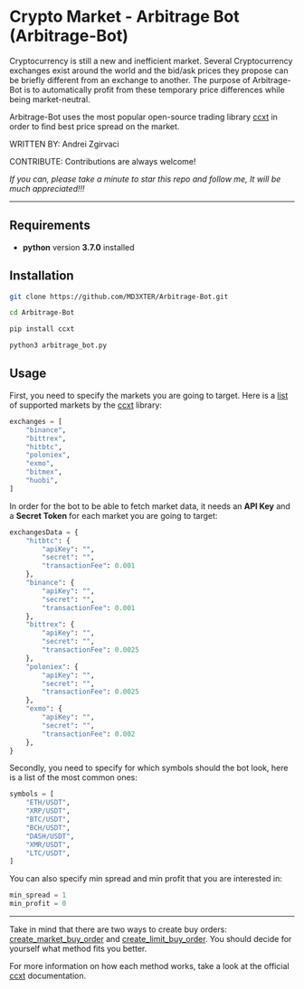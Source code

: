 
# Crypto Market - Arbitrage Bot (Arbitrage-Bot)

Cryptocurrency is still a new and inefficient market. Several Cryptocurrency exchanges exist around the world and the bid/ask prices they propose can be briefly different from an exchange to another. The purpose of Arbitrage-Bot is to automatically profit from these temporary price differences while being market-neutral.

Arbitrage-Bot uses the most popular open-source trading library [ccxt](https://github.com/ccxt/ccxt) in order to find best price spread on the market.

WRITTEN BY: Andrei Zgirvaci

CONTRIBUTE: Contributions are always welcome!

*If you can, please take a minute to star this repo and follow me, It will be much appreciated!!!*

---

## Requirements

* **python** version **3.7.0** installed

## Installation

```bash
git clone https://github.com/MD3XTER/Arbitrage-Bot.git

cd Arbitrage-Bot

pip install ccxt

python3 arbitrage_bot.py
```

## Usage

First, you need to specify the markets you are going to target. Here is a [list](https://github.com/ccxt/ccxt#supported-cryptocurrency-exchange-markets) of supported markets by the [ccxt](https://github.com/ccxt/ccxt/wiki) library:

```python
exchanges = [
    "binance",
    "bittrex",
    "hitbtc",
    "poloniex",
    "exmo",
    "bitmex",
    "huobi",
]
```

In order for the bot to be able to fetch market data, it needs an **API Key** and a **Secret Token** for each market you are going to target:

```python
exchangesData = {
    "hitbtc": {
        "apiKey": "",
        "secret": "",
        "transactionFee": 0.001
    },
    "binance": {
        "apiKey": "",
        "secret": "",
        "transactionFee": 0.001
    },
    "bittrex": {
        "apiKey": "",
        "secret": "",
        "transactionFee": 0.0025
    },
    "poloniex": {
        "apiKey": "",
        "secret": "",
        "transactionFee": 0.0025
    },
    "exmo": {
        "apiKey": "",
        "secret": "",
        "transactionFee": 0.002
    },
}
```

Secondly, you need to specify for which symbols should the bot look, here is a list of the most common ones:

```python
symbols = [
    "ETH/USDT",
    "XRP/USDT",
    "BTC/USDT",
    "BCH/USDT",
    "DASH/USDT",
    "XMR/USDT",
    "LTC/USDT",
]
```

You can also specify min spread and min profit that you are interested in:

```python
min_spread = 1
min_profit = 0
```

---

Take in mind that there are two ways to create buy orders: [create_market_buy_order](https://github.com/ccxt/ccxt/wiki/Manual#market-orders) and [create_limit_buy_order](https://github.com/ccxt/ccxt/wiki/Manual#limit-orders). You should decide for yourself what method fits you better.

For more information on how each method works, take a look at the official [ccxt](https://github.com/ccxt/ccxt/wiki) documentation.